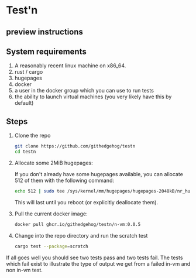 # Test'n

## preview instructions

## System requirements

1. A reasonably recent linux machine on x86_64.
2. rust / cargo
3. hugepages
4. docker
5. a user in the docker group which you can use to run tests
6. the ability to launch virtual machines (you very likely have this by default)

## Steps

1. Clone the repo

   ```bash
   git clone https://github.com/githedgehog/testn
   cd testn
   ```

2. Allocate some 2MiB hugepages:

   If you don't already have some hugepages available, you can allocate 512 of them with the following command:

   ```bash
   echo 512 | sudo tee /sys/kernel/mm/hugepages/hugepages-2048kB/nr_hugepages
   ```

   This will last until you reboot (or explicitly deallocate them).

3. Pull the current docker image:

   ```bash
   docker pull ghcr.io/githedgehog/testn/n-vm:0.0.5
   ```

4. Change into the repo directory and run the scratch test

   ```bash
   cargo test --package=scratch
   ```

If all goes well you should see two tests pass and two tests fail.
The tests which fail exist to illustrate the type of output we get from a failed in-vm and non in-vm test.
